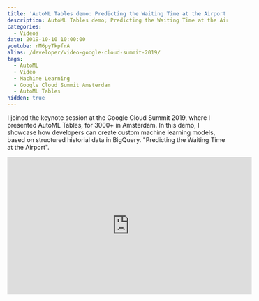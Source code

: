 ```yaml
---
title: 'AutoML Tables demo: Predicting the Waiting Time at the Airport - Google Cloud Summit 2019'
description: AutoML Tables demo; Predicting the Waiting Time at the Airport at the Google Cloud Summit 2019 in Amsterdam
categories:
  - Videos
date: 2019-10-10 10:00:00
youtube: rM6pyTkpfrA
alias: /developer/video-google-cloud-summit-2019/
tags:
  - AutoML
  - Video
  - Machine Learning
  - Google Cloud Summit Amsterdam
  - AutoML Tables
hidden: true
---
```


I joined the keynote session at the Google Cloud Summit 2019,
where I presented AutoML Tables, for 3000+ in Amsterdam.
In this demo, I showcase how developers can create custom
machine learning models, based on structured historial data in BigQuery.
"Predicting the Waiting Time at the Airport".

<!--more-->
<iframe width="560" height="315" src="https://www.youtube.com/embed/rM6pyTkpfrA?start=5463" frameborder="0" allow="accelerometer; autoplay; encrypted-media; gyroscope; picture-in-picture" allowfullscreen></iframe>
